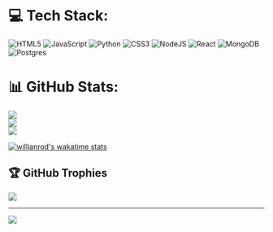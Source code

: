 
# 💻 Tech Stack:
![HTML5](https://img.shields.io/badge/html5-%23E34F26.svg?style=for-the-badge&logo=html5&logoColor=white) ![JavaScript](https://img.shields.io/badge/javascript-%23323330.svg?style=for-the-badge&logo=javascript&logoColor=%23F7DF1E) ![Python](https://img.shields.io/badge/python-3670A0?style=for-the-badge&logo=python&logoColor=ffdd54) ![CSS3](https://img.shields.io/badge/css3-%231572B6.svg?style=for-the-badge&logo=css3&logoColor=white) ![NodeJS](https://img.shields.io/badge/node.js-6DA55F?style=for-the-badge&logo=node.js&logoColor=white) ![React](https://img.shields.io/badge/react-%2320232a.svg?style=for-the-badge&logo=react&logoColor=%2361DAFB) ![MongoDB](https://img.shields.io/badge/MongoDB-%234ea94b.svg?style=for-the-badge&logo=mongodb&logoColor=white) ![Postgres](https://img.shields.io/badge/postgres-%23316192.svg?style=for-the-badge&logo=postgresql&logoColor=white)  
# 📊 GitHub Stats:
![](https://github-readme-stats.vercel.app/api?username=AndersonLucasdev&theme=dark&hide_border=false&include_all_commits=false&count_private=false)<br/>
![](https://github-readme-streak-stats.herokuapp.com/?user=AndersonLucasdev&theme=dark&hide_border=false)<br/>
![](https://github-readme-stats.vercel.app/api/top-langs/?username=AndersonLucasdev&theme=dark&hide_border=false&include_all_commits=false&count_private=false&layout=compact)

[![willianrod's wakatime stats](https://github-readme-stats.vercel.app/api/wakatime?username=willianrod)](https://github.com/anuraghazra/github-readme-stats)


## 🏆 GitHub Trophies
![](https://github-profile-trophy.vercel.app/?username=AndersonLucasdev&theme=radical&no-frame=false&no-bg=true&margin-w=4)

---
[![](https://visitcount.itsvg.in/api?id=AndersonLucasdev&icon=0&color=0)](https://visitcount.itsvg.in)

<!-- Proudly created with GPRM ( https://gprm.itsvg.in ) -->

